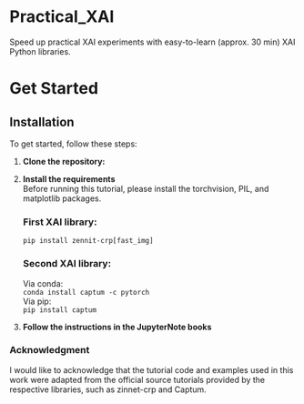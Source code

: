 # Practical_XAI
Speed up practical XAI experiments with easy-to-learn (approx. 30 min) XAI Python libraries. 

# Get Started
## Installation

To get started, follow these steps:

1. **Clone the repository:**
2. **Install the requirements** <br>
    Before running this tutorial, please install the torchvision, PIL, and matplotlib packages.

    ### First XAI library:
    `pip install zennit-crp[fast_img]`<br>

    ### Second XAI library: <br>
    Via conda: <br>
    `conda install captum -c pytorch` <br>
    Via pip: <br>
    `pip install captum` <br>

3. **Follow the instructions in the JupyterNote books**


### Acknowledgment

I would like to acknowledge that the tutorial code and examples used in this work were adapted from the official source tutorials provided by the respective libraries, such as zinnet-crp and Captum. 